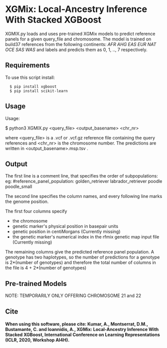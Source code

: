 # XGMix: Local-Ancestry Inference With Stacked XGBoost

XGMIX.py loads and uses pre-trained XGMix models to predict reference panels for a given query_file and chromosome. The model is trained on build37 references from the following continents: *AFR AHG EAS EUR NAT OCE SAS WAS* and labels and predicts them as 0, 1, .., 7 respectively.


## Requirements

To use this script install:
```
  $ pip install xgboost
  $ pip install scikit-learn
```

## Usage

Usage:

$ python3 XGMIX.py <query_file> <output_basename> <chr_nr>

where <query_file> is a .vcf or .vcf.gz reference file containing the query references and <chr_nr> is the chromosome number. The predictions are written in <output_basename>.msp.tsv .

## Output

The first line is a comment line, that specifies the order of subpopulations: eg:
#reference_panel_population: golden_retriever labrador_retriever poodle poodle_small

The second line specifies the column names, and every following line marks the genome position.

The first four columns specify
- the chromosome
- genetic marker's physical position in basepair units
- genetic position in centiMorgans (Currently missing)
- the genetic marker's numerical index in the rfmix genetic map input file (Currently missing)

The remaining columns give the predicted reference panel population. A genotype has two haplotypes, so the number of predictions for a genotype is 2*(number of genotypes) and therefore the total number of columns in the file is 4 + 2*(number of genotypes)

## Pre-trained Models

NOTE: TEMPORARILY ONLY OFFERING CHROMOSOME 21 and 22

## Cite

#### When using this software, please cite: Kumar, A., Montserrat, D.M., Bustamante, C. and Ioannidis, A., XGMix: Local-Ancestry Inference With Stacked XGBoost, International Conference on Learning Representations (ICLR, 2020, Workshop AI4H).
